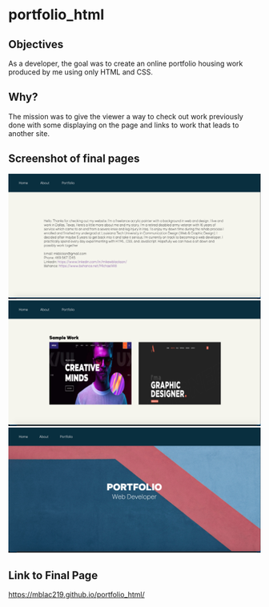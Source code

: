 # portfolio_html

## Objectives

As a developer, the goal was to create an online portfolio housing work produced by me using only HTML and CSS.

## Why?

The mission was to give the viewer a way to check out work previously done with some displaying on the page and links to work that leads to another site.

## Screenshot of final pages

<img src="/images/about1.jpg" alt="Webpage1" />
<img src="/images/portfolio1.jpg" alt="Webpage2" />
<img src="/images/home1.jpg" alt="Webpage3" />



## Link to Final Page

<a href="https://mblac219.github.io/portfolio_html/">https://mblac219.github.io/portfolio_html/</a>




